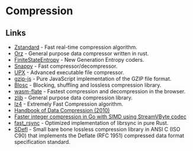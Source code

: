 # Compression

## Links

- [Zstandard](https://github.com/facebook/zstd) - Fast real-time compression algorithm.
- [Orz](https://github.com/richox/orz) - General purpose data compressor written in rust.
- [FiniteStateEntropy](https://github.com/Cyan4973/FiniteStateEntropy) - New Generation Entropy coders.
- [Snappy](https://github.com/google/snappy) - Fast compressor/decompressor.
- [UPX](https://github.com/upx/upx) - Advanced executable file compressor.
- [gzip-js](https://github.com/beatgammit/gzip-js) - Pure JavaScript implementation of the GZIP file format.
- [Blosc](https://github.com/Blosc/c-blosc) - Blocking, shuffling and lossless compression library.
- [wasm-flate](https://github.com/drbh/wasm-flate) - Fastest compression and decompression in the browser.
- [zlib](https://github.com/madler/zlib) - General purpose data compression library.
- [lz4](https://github.com/lz4/lz4) - Extremely Fast Compression algorithm.
- [Handbook of Data Compression (2010)](https://www.springer.com/gp/book/9781848829022)
- [Faster integer compression in Go with SIMD using StreamVByte codec](https://github.com/rleiwang/svb)
- [fast_rsync](https://github.com/dropbox/fast_rsync) - Optimized implementation of librsync in pure Rust.
- [SDefl](https://github.com/vurtun/sdefl) - Small bare bone lossless compression library in ANSI C (ISO C90) that implements the Deflate (RFC 1951) compressed data format specification standard.
